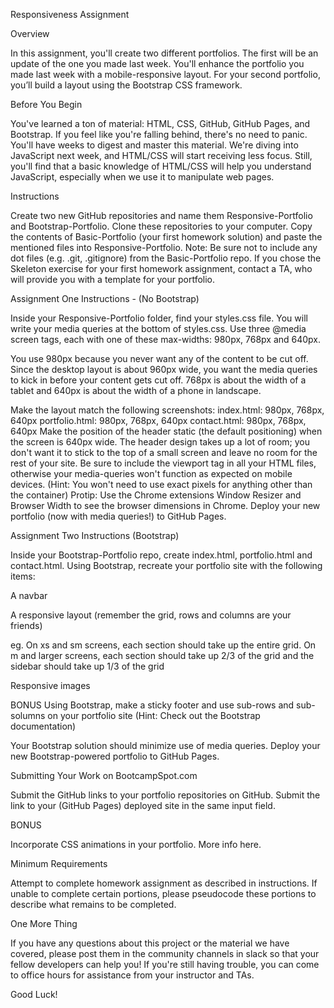 Responsiveness Assignment


Overview

In this assignment, you'll create two different portfolios. The first will be an update of the one you made last week. You'll enhance the portfolio you made last week with a mobile-responsive layout. For your second portfolio, you’ll build a layout using the Bootstrap CSS framework.


Before You Begin


You've learned a ton of material: HTML, CSS, GitHub, GitHub Pages, and Bootstrap. If you feel like you're falling behind, there's no need to panic. You'll have weeks to digest and master this material.
We're diving into JavaScript next week, and HTML/CSS will start receiving less focus. Still, you'll find that a basic knowledge of HTML/CSS will help you understand JavaScript, especially when we use it to manipulate web pages.



Instructions


Create two new GitHub repositories and name them Responsive-Portfolio and Bootstrap-Portfolio.
Clone these repositories to your computer.
Copy the contents of Basic-Portfolio (your first homework solution) and paste the mentioned files into Responsive-Portfolio.
Note: Be sure not to include any dot files (e.g. .git, .gitignore) from the Basic-Portfolio repo.
If you chose the Skeleton exercise for your first homework assignment, contact a TA, who will provide you with a template for your portfolio.



Assignment One Instructions - (No Bootstrap)


Inside your Responsive-Portfolio folder, find your styles.css file. You will write your media queries at the bottom of styles.css.
Use three @media screen tags, each with one of these max-widths: 980px, 768px and 640px.



You use 980px because you never want any of the content to be cut off. Since the desktop layout is about 960px wide, you want the media queries to kick in before your content gets cut off.
768px is about the width of a tablet and 640px is about the width of a phone in landscape.



Make the layout match the following screenshots:
index.html: 980px, 768px, 640px
portfolio.html: 980px, 768px, 640px
contact.html: 980px, 768px, 640px
Make the position of the header static (the default positioning) when the screen is 640px wide. The header design takes up a lot of room; you don't want it to stick to the top of a small screen and leave no room for the rest of your site.
Be sure to include the viewport tag in all your HTML files, otherwise your media-queries won't function as expected on mobile devices. (Hint: You won't need to use exact pixels for anything other than the container)
Protip: Use the Chrome extensions Window Resizer and Browser Width to see the browser dimensions in Chrome.
Deploy your new portfolio (now with media queries!) to GitHub Pages.



Assignment Two Instructions (Bootstrap)


Inside your Bootstrap-Portfolio repo, create index.html, portfolio.html and contact.html.
Using Bootstrap, recreate your portfolio site with the following items:



A navbar

A responsive layout (remember the grid, rows and columns are your friends)


eg. On xs and sm screens, each section should take up the entire grid. On m and larger screens, each section should take up 2/3 of the grid and the sidebar should take up 1/3 of the grid


Responsive images


BONUS
   Using Bootstrap, make a sticky footer and use sub-rows and sub-solumns on your portfolio site (Hint: Check out the Bootstrap documentation)


Your Bootstrap solution should minimize use of media queries.
Deploy your new Bootstrap-powered portfolio to GitHub Pages.



Submitting Your Work on BootcampSpot.com



Submit the GitHub links to your portfolio repositories on GitHub.
Submit the link to your (GitHub Pages) deployed site in the same input field.



BONUS


Incorporate CSS animations in your portfolio. More info here.





Minimum Requirements

Attempt to complete homework assignment as described in instructions. If unable to complete certain portions, please pseudocode these portions to describe what remains to be completed.




One More Thing

If you have any questions about this project or the material we have covered, please post them in the community channels in slack so that your fellow developers can help you! If you're still having trouble, you can come to office hours for assistance from your instructor and TAs.

Good Luck!
